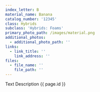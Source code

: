```yaml
---
index_letter: B
material_name: Banana
catalog_number: '12345'
class: Hybrids
subclass: 'Hybrids: Foams'
primary_photo_path: /images/material.png
additional_photos:
  - additional_photo_path: ''
links:
  - link_title: ''
    link_address: ''
files:
  - file_name: ''
    file_path: ''
---
```


Text Description
{{ page.id }}